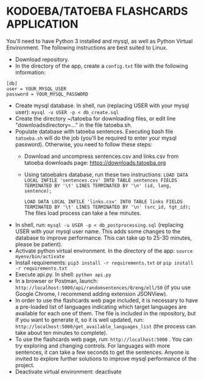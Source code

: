 # KODOEBA/TATOEBA FLASHCARDS APPLICATION

You'll need to have Python 3 installed and mysql, as well as Python Virtual Environment.
The following instructions are best suited to Linux.

- Download repository.
- In the directory of the app, create a ```config.txt``` file with the following information:
```
[db]
user = YOUR_MYSQL_USER
password = YOUR_MYSQL_PASSWORD
```
- Create mysql database. In shell, run (replacing USER with your mysql user):
```mysql -u USER -p < db_create.sql```
- Create the directory ~/tatoeba for downloading files, or edit line "downloadsdirectory=..." in the file tatoeba.sh.
- Populate database with tatoeba sentences. Executing bash file ```tatoeba.sh``` will do the job (you'll be required to enter your mysql password). Otherwise, you need to follow these steps:
  - Download and uncompress sentences.csv and links.csv from tatoeba downloads page: https://downloads.tatoeba.org
  - Using tatoebakrs database, run these two instructions:
    ```LOAD DATA LOCAL INFILE 'sentences.csv' INTO TABLE sentences FIELDS TERMINATED BY '\t' LINES TERMINATED BY '\n' (id, lang, sentence);```

    ```LOAD DATA LOCAL INFILE 'links.csv' INTO TABLE links FIELDS TERMINATED BY '\t' LINES TERMINATED BY '\n' (src_id, tgt_id);```
The files load process can take a few minutes.
- In shell, run: ```mysql -u USER -p < db_postprocessing.sql``` (replacing USER with your mysql user name. This adds some changes to the database to improve performance. This can take up to 25-30 minutes, please be patient).
- Activate python virtual environment. In the directory of the app:
    ```source myenv/bin/activate```
- Install requirements:  ```pip3 install -r requirements.txt```  or ```pip install -r requirements.txt```
- Execute api.py. In shell: ```python api.py```
- In a browser or Postman, launch: ```http://localhost:5000/api/randomsentences/0/eng/ell/50``` (if you use Google Chrome, I recommend adding extension JSONView). 
- In order to use the flashcards web page included, it is necessary to have a pre-loaded list of languages indicating which target languages are available for each one of them. The file is included in the repository, but if you want to generate it, so it is well updated, run: ```http://localhost:5000/get_available_languages_list``` (the process can take about ten minutes to complete). 
- To use the flashcards web page, run: ```http://localhost:5000``` . You can try exploring and changing controls. For languages with more sentences, it can take a few seconds to get the sentences. Anyone is invited to explore further solutions to improve mysql performance of the project.
- Deactivate virtual environment: deactivate

